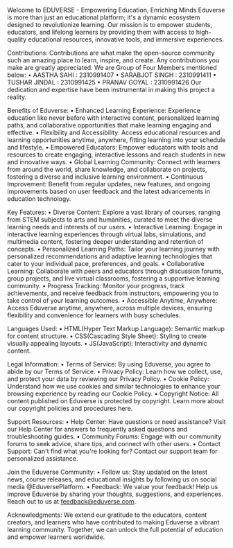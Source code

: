 Welcome to EDUVERSE - Empowering Education, Enriching Minds Eduverse is more than just an educational platform; it's a dynamic ecosystem designed to revolutionize learning. Our mission is to empower students, 
educators, and lifelong learners by providing them with access to high-quality educational resources, innovative tools, and immersive experiences.

Contributions: 
Contributions are what make the open-source community such an amazing place to learn, inspire, and create. Any contributions you make are greatly appreciated.
We are Group of Four Members mentioned below:
• AASTHA SAHI : 2310991407
• SARABJOT SINGH : 2310991411
• TUSHAR JINDAL : 2310991425
• PRANAV GOYAL : 2310991426 
Our dedication and expertise have been instrumental in making this project a reality.

Benefits of Eduverse: 
• Enhanced Learning Experience: Experience education like never before with interactive content, personalized learning paths, and collaborative opportunities that make learning engaging and effective. 
• Flexibility and Accessibility: Access educational resources and learning opportunities anytime, anywhere, fitting learning into your schedule and lifestyle. 
• Empowered Educators: Empower educators with tools and resources to create engaging, interactive lessons and reach students in new and innovative ways. 
• Global Learning Community: Connect with learners from around the world, share knowledge, and collaborate on projects, fostering a diverse and inclusive learning environment. 
• Continuous Improvement: Benefit from regular updates, new features, and ongoing improvements based on user feedback and the latest advancements in education technology.

Key Features:
• Diverse Content: Explore a vast library of courses, ranging from STEM subjects to arts and humanities, curated to meet the diverse learning needs and interests of our users.
• Interactive Learning: Engage in interactive learning experiences through virtual labs, simulations, and multimedia content, fostering deeper understanding and retention of concepts.
• Personalized Learning Paths: Tailor your learning journey with personalized recommendations and adaptive learning technologies that cater to your individual pace, preferences, and goals.
• Collaborative Learning: Collaborate with peers and educators through discussion forums, group projects, and live virtual classrooms, fostering a supportive learning community.
• Progress Tracking: Monitor your progress, track achievements, and receive feedback from instructors, empowering you to take control of your learning outcomes.
• Accessible Anytime, Anywhere: Access Eduverse anytime, anywhere, across multiple devices, ensuring flexibility and convenience for learners with busy schedules.

Languages Used:
• HTML(Hyper Text Markup Language): Semantic markup for content structure.
• CSS(Cascading Style Sheet): Styling to create visually appealing layouts.
• JS(JavaScript): Interactivity and dynamic content.

Legal Information: 
• Terms of Service: By using Eduverse, you agree to abide by our Terms of Service. 
• Privacy Policy: Learn how we collect, use, and protect your data by reviewing our Privacy Policy. 
• Cookie Policy: Understand how we use cookies and similar technologies to enhance your browsing experience by reading our Cookie Policy. 
• Copyright Notice: All content published on Eduverse is protected by copyright. Learn more about our copyright policies and procedures here.

Support Resources: 
• Help Center: Have questions or need assistance? Visit our Help Center for answers to frequently asked questions and troubleshooting guides. 
• Community Forums: Engage with our community forums to seek advice, share tips, and connect with other users. 
• Contact Support: Can't find what you're looking for? Contact our support team for personalized assistance.

Join the Eduverse Community: 
• Follow us: Stay updated on the latest news, course releases, and educational insights by following us on social media @EduversePlatform. 
• Feedback: We value your feedback! Help us improve Eduverse by sharing your thoughts, suggestions, and experiences. Reach out to us at feedback@eduverse.com.

Acknowledgments: 
We extend our gratitude to the educators, content creators, and learners who have contributed to making Eduverse a vibrant learning community. 
Together, we can unlock the full potential of education and empower learners worldwide.



